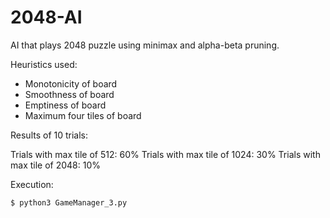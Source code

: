 # 2048-AI
AI that plays 2048 puzzle using minimax and alpha-beta pruning.

Heuristics used:

* Monotonicity of board
* Smoothness of board
* Emptiness of board
* Maximum four tiles of board

Results of 10 trials:

Trials with max tile of 512: 60%
Trials with max tile of 1024: 30%
Trials with max tile of 2048: 10%

Execution:
```bash
$ python3 GameManager_3.py
```
